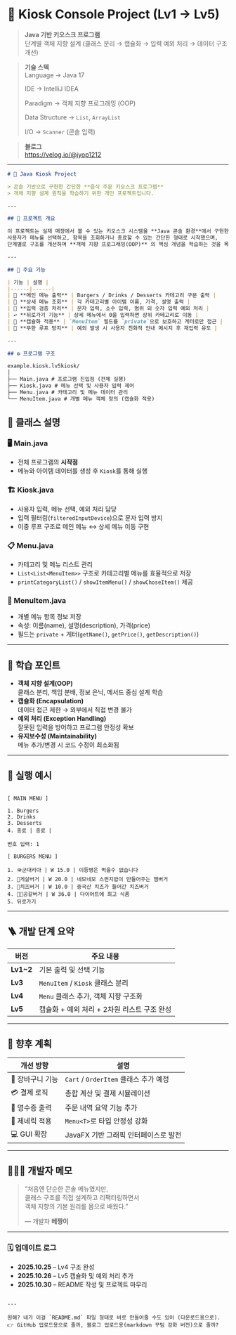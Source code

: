# 🍔 Kiosk Console Project (Lv1 → Lv5)

> **Java 기반 키오스크 프로그램**  
> 단계별 객체 지향 설계 (클래스 분리 → 캡슐화 → 입력 예외 처리 → 데이터 구조 개선)

> **기술 스텍**  
> Language -> Java 17 
> 
> IDE -> IntelliJ IDEA
> 
> Paradigm -> 객체 지향 프로그래밍 (OOP)
> 
> Data Structure -> `List`, `ArrayList`
> 
> I/O -> `Scanner` (콘솔 입력) 

> **블로그**  
> https://velog.io/@jyop1212
---

```markdown
# 🍔 Java Kiosk Project

> 콘솔 기반으로 구현한 간단한 **음식 주문 키오스크 프로그램**  
> 객체 지향 설계 원칙을 학습하기 위한 개인 프로젝트입니다.

---

## 📖 프로젝트 개요

이 프로젝트는 실제 매장에서 볼 수 있는 키오스크 시스템을 **Java 콘솔 환경**에서 구현한 것입니다.  
사용자가 메뉴를 선택하고, 항목을 조회하거나 종료할 수 있는 간단한 형태로 시작했으며,  
단계별로 구조를 개선하며 **객체 지향 프로그래밍(OOP)** 의 핵심 개념을 학습하는 것을 목표로 합니다.

---

## 🧩 주요 기능

| 기능 | 설명 |
|------|------|
| 🧾 **메인 메뉴 출력** | Burgers / Drinks / Desserts 카테고리 구분 출력 |
| 🍔 **상세 메뉴 조회** | 각 카테고리별 아이템 이름, 가격, 설명 출력 |
| 🔢 **입력 검증 처리** | 문자 입력, 소수 입력, 범위 외 숫자 입력 예외 처리 |
| ↩️ **뒤로가기 기능** | 상세 메뉴에서 0을 입력하면 상위 카테고리로 이동 |
| 🧠 **캡슐화 적용** | `MenuItem` 필드를 `private`으로 보호하고 게터로만 접근 |
| 🚫 **무한 루프 방지** | 예외 발생 시 사용자 친화적 안내 메시지 후 재입력 유도 |

---

## ⚙️ 프로그램 구조

example.kiosk.lv5kiosk/
│
├── Main.java # 프로그램 진입점 (전체 실행)
├── Kiosk.java # 메뉴 선택 및 사용자 입력 제어
├── Menu.java # 카테고리 및 메뉴 데이터 관리
└── MenuItem.java # 개별 메뉴 객체 정의 (캡슐화 적용)

```


## 🧱 클래스 설명

### 🖥 Main.java
- 전체 프로그램의 **시작점**
- 메뉴와 아이템 데이터를 생성 후 `Kiosk`를 통해 실행

### 🏗 Kiosk.java
- 사용자 입력, 메뉴 선택, 예외 처리 담당  
- 입력 필터링(`filteredInputDevice`)으로 문자 입력 방지  
- 이중 루프 구조로 메인 메뉴 ↔ 상세 메뉴 이동 구현

### 📋 Menu.java
- 카테고리 및 메뉴 리스트 관리  
- `List<List<MenuItem>>` 구조로 카테고리별 메뉴를 효율적으로 저장  
- `printCategoryList()` / `showItemMenu()` / `showChoseItem()` 제공

### 🍔 MenuItem.java
- 개별 메뉴 항목 정보 저장  
- 속성: 이름(name), 설명(description), 가격(price)  
- 필드는 `private` + 게터(`getName()`, `getPrice()`, `getDescription()`)

---

## 🧠 학습 포인트

- **객체 지향 설계(OOP)**  
  클래스 분리, 책임 분배, 정보 은닉, 메서드 중심 설계 학습  
- **캡슐화 (Encapsulation)**  
  데이터 접근 제한 → 외부에서 직접 변경 불가  
- **예외 처리 (Exception Handling)**  
  잘못된 입력을 방어하고 프로그램 안정성 확보  
- **유지보수성 (Maintainability)**  
  메뉴 추가/변경 시 코드 수정이 최소화됨

---

## 🧾 실행 예시

```

[ MAIN MENU ]

1. Burgers
2. Drinks
3. Desserts
4. 종료 | 종료 |

번호 입력: 1

[ BURGERS MENU ]

1. 🪖군대리아 | W 15.0 | 이등병은 먹을수 없습니다
2. 🧽게살버거 | W 20.0 | 네모네모 스펀지밥이 만들어주는 햄버거
3. 🧀치즈버거 | W 10.0 | 중국산 치즈가 들어간 치즈버거
4. 🏃🏻공갈버거 | W 36.0 | 다이어트에 최고 식품
5. 뒤로가기

```

---

## 🪜 개발 단계 요약

| 버전 | 주요 내용 |
|------|------------|
| **Lv1~2** | 기본 출력 및 선택 기능 |
| **Lv3** | `MenuItem` / `Kiosk` 클래스 분리 |
| **Lv4** | `Menu` 클래스 추가, 객체 지향 구조화 |
| **Lv5** | 캡슐화 + 예외 처리 + 2차원 리스트 구조 완성 |

---

## 💬 향후 계획

| 개선 방향 | 설명 |
|------------|------|
| 🛒 장바구니 기능 | `Cart` / `OrderItem` 클래스 추가 예정 |
| 💳 결제 로직 | 총합 계산 및 결제 시뮬레이션 |
| 📜 영수증 출력 | 주문 내역 요약 기능 추가 |
| 🧠 제네릭 적용 | `Menu<T>`로 타입 안정성 강화 |
| 💻 GUI 확장 | JavaFX 기반 그래픽 인터페이스로 발전 |

---

## 👨🏻‍💻 개발자 메모

> “처음엔 단순한 콘솔 메뉴였지만,  
> 클래스 구조를 직접 설계하고 리팩터링하면서  
> 객체 지향의 기본 원리를 몸으로 배웠다.”  
>
> — 개발자 **베짱이**

---

### 🗓 업데이트 로그

- **2025.10.25** – Lv4 구조 완성  
- **2025.10.26** – Lv5 캡슐화 및 예외 처리 추가  
- **2025.10.30** – README 작성 및 프로젝트 마무리
```

---

원해? 내가 이걸 `README.md` 파일 형태로 바로 만들어줄 수도 있어 (다운로드용으로).
👉 GitHub 업로드용으로 줄까, 블로그 업로드용(markdown 꾸밈 강화 버전)으로 줄까?
